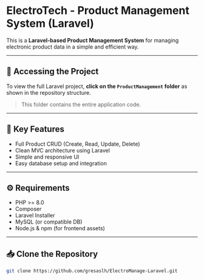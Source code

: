 # ElectroTech - Product Management System (Laravel)

This is a **Laravel-based Product Management System** for managing electronic product data in a simple and efficient way.

---

## 📁 Accessing the Project

To view the full Laravel project, **click on the `ProductManagement` folder** as shown in the repository structure.

> This folder contains the entire application code.

---

## 🚀 Key Features

- Full Product CRUD (Create, Read, Update, Delete)
- Clean MVC architecture using Laravel
- Simple and responsive UI
- Easy database setup and integration

---

## ⚙️ Requirements

- PHP >= 8.0
- Composer
- Laravel Installer
- MySQL (or compatible DB)
- Node.js & npm (for frontend assets)

---

## 📥 Clone the Repository

```bash
git clone https://github.com/gresaslh/ElectroManage-Laravel.git
